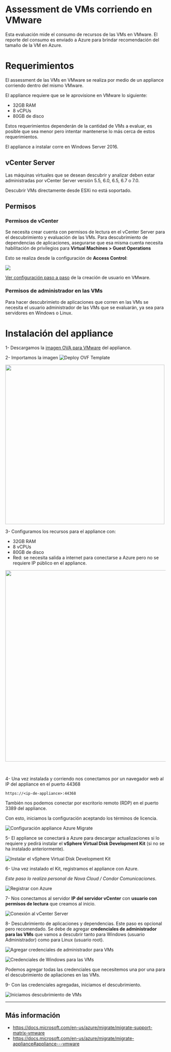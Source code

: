 # Assessment de VMs corriendo en VMware 
Esta evaluación mide el consumo de recursos de las VMs en VMware. El reporte del consumo es enviado a Azure para brindar recomendación del tamaño de la VM en Azure.

# Requerimientos

El assessment de las VMs en VMware se realiza por medio de un appliance corriendo dentro del mismo VMware. 

El appliance requiere que se le aprovisione en VMware lo siguiente:
- 32GB RAM
- 8 vCPUs
- 80GB de disco

Estos requerimientos dependerán de la cantidad de VMs a evaluar, es posible que sea menor pero intentar mantenerse lo más cerca de estos requerimientos.

El appliance a instalar corre en Windows Server 2016.


## vCenter Server
Las máquinas virtuales que se desean descubrir y analizar deben estar administradas por vCenter Server versión 5.5, 6.0, 6.5, 6.7 o 7.0.

Descubrir VMs directamente desde ESXi no está soportado.


## Permisos
### Permisos de vCenter
Se necesita crear cuenta con permisos de lectura en el vCenter Server para el descubrimiento y evaluación de las VMs. Para descubrimiento de dependencias de aplicaciones, asegurarse que esa misma cuenta necesita habilitación de privilegios para **Virtual Machines > Guest Operations** 

Esto se realiza desde la configuración de **Access Control**:

![](https://docs.microsoft.com/en-us/azure/migrate/media/tutorial-discover-vmware/guest-operations.png)

[Ver configuración paso a paso](https://gist.github.com/daniel-fv/3cc6976c93a51920589f72be06f59277) de la creación de usuario en VMware.

### Permisos de administrador en las VMs
Para hacer descubrimieto de aplicaciones que corren en las VMs se necesita el usuario administrador de las VMs que se evaluarán, ya sea para servidores en Windows o Linux.

# Instalación del appliance
1- Descargamos la [imagen OVA para VMware](https://go.microsoft.com/fwlink/?linkid=2140333) del appliance.



2- Importamos la imagen
![Deploy OVF Template](../../images/vmware-20201211-123546.png) 

<img src="../../images/vmware-20201211-124441.png" width="500px">  

3- Configuramos los recursos para el appliance con:
- 32GB RAM
- 8 vCPUs
- 80GB de disco
- Red: se necesita salida a internet para conectarse a Azure pero no se requiere IP público en el appliance.

<img src="../../images/vmware-20201211-125032.png" width="600px">

&emsp;


4- Una vez instalada y corriendo nos conectamos por un navegador web al IP del appliance en el puerto 44368
```
https://<ip-de-appliance>:44368
```

También nos podemos conectar por escritorio remoto (RDP) en el puerto 3389 del appliance.

Con esto, iniciamos la configuración aceptando los términos de licencia.

![Configuración appliance Azure Migrate](../../images/vmware-20201211-034020.png)  

5- El appliance se conectará a Azure para descargar actualizaciones si lo requiere y pedirá instalar el **vSphere Virtual Disk Development Kit** (si no se ha instalado anteriormente).

![Instalar el vSphere Virtual Disk Development Kit](../../images/vmware-20201211-042526.png)  

6- Una vez instalado el Kit, registramos el appliance con Azure. 

*Este paso lo realiza personal de Nova Cloud / Condor Comunicaciones*.

![Registrar con Azure](../../images/vmware-20201211-043636.png)  

7- Nos conectamos al servidor **IP del servidor vCenter** con **usuario con permisos de lectura** que creamos al inicio.

![Conexión al vCenter Server](../../images/vmware-20201211-045404.png)  




8- Descubrimiento de aplicaciones y dependencias. Este paso es opcional pero recomendado. Se debe de agregar **credenciales de administrador para las VMs** que vamos a descubrir tanto para Windows (usuario Administrador) como para Linux (usuario root).


![Agregar credenciales de administrador para VMs](../../images/vmware-20201211-045556.png)  

![Credenciales de Windows para las VMs](../../images/vmware-20201211-045630.png)  

Podemos agregar todas las credenciales que necesitemos una por una para el descubrimiento de apliaciones en las VMs.

9- Con las credenciales agregadas, iniciamos el descubrimiento.

![Iniciamos descubrimiento de VMs](../../images/vmware-20201211-050438.png)  



-----
## Más información
- https://docs.microsoft.com/en-us/azure/migrate/migrate-support-matrix-vmware
- https://docs.microsoft.com/en-us/azure/migrate/migrate-appliance#appliance---vmware
